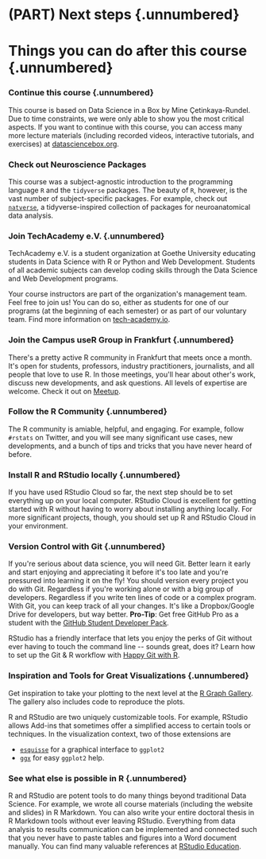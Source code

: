 # (PART) Next steps {.unnumbered}

# Things you can do after this course {.unnumbered}

### Continue this course {.unnumbered}

This course is based on Data Science in a Box by Mine Çetinkaya-Rundel.
Due to time constraints, we were only able to show you the most critical aspects.
If you want to continue with this course, you can access many more lecture materials (including recorded videos, interactive tutorials, and exercises) at [datasciencebox.org](https://datasciencebox.org/).

### Check out Neuroscience Packages

This course was a subject-agnostic introduction to the programming language `R` and the `tidyverse` packages.
The beauty of `R`, however, is the vast number of subject-specific packages.
For example, check out [`natverse`](https://natverse.org/), a tidyverse-inspired collection of packages for neuroanatomical data analysis.

### Join TechAcademy e.V. {.unnumbered}

TechAcademy e.V.
is a student organization at Goethe University educating students in Data Science with R or Python and Web Development.
Students of all academic subjects can develop coding skills through the Data Science and Web Development programs.

Your course instructors are part of the organization's management team.
Feel free to join us!
You can do so, either as students for one of our programs (at the beginning of each semester) or as part of our voluntary team.
Find more information on [tech-academy.io](https://tech-academy.io/).

### Join the Campus useR Group in Frankfurt {.unnumbered}

There's a pretty active R community in Frankfurt that meets once a month.
It's open for students, professors, industry practitioners, journalists, and all people that love to use R.
In those meetings, you'll hear about other's work, discuss new developments, and ask questions.
All levels of expertise are welcome.
Check it out on [Meetup](https://www.meetup.com/r-frankfurt/).

### Follow the R Community {.unnumbered}

The R community is amiable, helpful, and engaging.
For example, follow `#rstats` on Twitter, and you will see many significant use cases, new developments, and a bunch of tips and tricks that you have never heard of before.

### Install R and RStudio locally {.unnumbered}

If you have used RStudio Cloud so far, the next step should be to set everything up on your local computer.
RStudio Cloud is excellent for getting started with R without having to worry about installing anything locally.
For more significant projects, though, you should set up R and RStudio Cloud in your environment.

### Version Control with Git {.unnumbered}

If you're serious about data science, you will need Git.
Better learn it early and start enjoying and appreciating it before it's too late and you're pressured into learning it on the fly!
You should version every project you do with Git.
Regardless if you're working alone or with a big group of developers.
Regardless if you write ten lines of code or a complex program.
With Git, you can keep track of all your changes.
It's like a Dropbox/Google Drive for developers, but way better.
**Pro-Tip**: Get free GitHub Pro as a student with the [GitHub Student Developer Pack](https://education.github.com/pack).

RStudio has a friendly interface that lets you enjoy the perks of Git without ever having to touch the command line -- sounds great, does it?
Learn how to set up the Git & R workflow with [Happy Git with R](https://happygitwithr.com/).

### Inspiration and Tools for Great Visualizations {.unnumbered}

Get inspiration to take your plotting to the next level at the [R Graph Gallery](https://www.r-graph-gallery.com/).
The gallery also includes code to reproduce the plots.

R and RStudio are two uniquely customizable tools.
For example, RStudio allows Add-ins that sometimes offer a simplified access to certain tools or techniques.
In the visualization context, two of those extensions are

-   [`esquisse`](https://dreamrs.github.io/esquisse/articles/get-started.html) for a graphical interface to `ggplot2`
-   [`ggx`](https://github.com/brandmaier/ggx) for easy `ggplot2` help.

### See what else is possible in R {.unnumbered}

R and RStudio are potent tools to do many things beyond traditional Data Science.
For example, we wrote all course materials (including the website and slides) in R Markdown.
You can also write your entire doctoral thesis in R Markdown tools without ever leaving RStudio.
Everything from data analysis to results communication can be implemented and connected such that you never have to paste tables and figures into a Word document manually.
You can find many valuable references at [RStudio Education](https://education.rstudio.com/).
